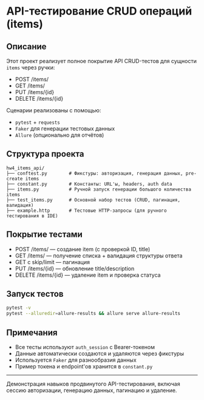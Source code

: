 # API-тестирование CRUD операций (items)

## Описание
Этот проект реализует полное покрытие API CRUD-тестов для сущности `items` через ручки:
- POST /items/
- GET /items/
- PUT /items/{id}
- DELETE /items/{id}

Сценарии реализованы с помощью:
- `pytest` + `requests`
- `Faker` для генерации тестовых данных
- `Allure` (опционально для отчётов)

## Структура проекта
```
hw4_items_api/
├── conftest.py        # Фикстуры: авторизация, генерация данных, pre-create items
├── constant.py        # Константы: URL'ы, headers, auth data
├── items.py           # Ручной запуск генерации большого количества items
├── test_items.py      # Основной набор тестов (CRUD, пагинация, валидация)
├── example.http       # Тестовые HTTP-запросы (для ручного тестирования в IDE)
```

## Покрытие тестами
-  POST /items/ — создание item (с проверкой ID, title)
-  GET /items/ — получение списка + валидация структуры ответа
-  GET с skip/limit — пагинация
-  PUT /items/{id} — обновление title/description
-  DELETE /items/{id} — удаление item и проверка статуса

##  Запуск тестов
```bash
pytest -v
pytest --alluredir=allure-results && allure serve allure-results
```

##  Примечания
- Все тесты используют `auth_session` с Bearer-токеном
- Данные автоматически создаются и удаляются через фикстуры
- Используется `Faker` для разнообразия данных
- Пример токена и endpoint'ов хранится в `constant.py`

---

Демонстрация навыков продвинутого API-тестирования, включая сессию авторизации, генерацию данных, пагинацию и удаление.
